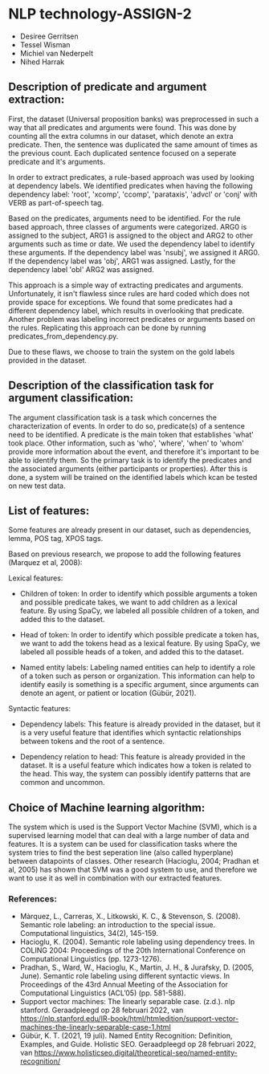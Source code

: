 # NLP technology-ASSIGN-2

- Desiree Gerritsen
- Tessel Wisman
- Michiel van Nederpelt
- Nihed Harrak

## Description of predicate and argument extraction:

First, the dataset (Universal proposition banks)  was preprocessed in such a way that all predicates and arguments were found. This was done by counting all the extra columns in our dataset, which denote an extra predicate. Then, the sentence was duplicated the same amount of times as the previous count. Each duplicated sentence focused on a seperate predicate and it's arguments. 

In order to extract predicates, a rule-based approach was used by looking at dependency labels. We identified predicates when having the following dependency label: 'root', 'xcomp', 'ccomp', 'parataxis', 'advcl' or 'conj' with VERB as part-of-speech tag.

Based on the predicates, arguments need to be identified. For the rule based approach, three classes of arguments were categorized. ARG0 is assigned to the subject, ARG1 is assigned to the object and ARG2 to other arguments such as time or date. We used the dependency label to identify these arguments. If the dependency label was 'nsubj', we assigned it ARG0. If the dependency label was 'obj', ARG1 was assigned. Lastly, for the dependency label 'obl' ARG2 was assigned. 

This approach is a simple way of extracting predicates and arguments. Unfortunately, it isn't flawless since rules are hard coded which does not provide space for exceptions. We found that some predicates had a different dependency label, which results in overlooking that predicate. Another problem was labeling incorrect predicates or arguments based on the rules. Replicating this approach can be done by running predicates_from_dependency.py.

Due to these flaws, we choose to train the system on the gold labels provided in the dataset.

## Description of the classification task for argument classification:
The argument classification task is a task which concernes the characterization of events. In order to do so, predicate(s) of a sentence need to be identified. A predicate is the main token that establishes 'what' took place. Other information, such as 
'who', 'where', 'when' to 'whom' provide more information about the event, and therefore it's important to be able to identify them. So the primary task is to identify the predicates and the associated arguments (either participants or properties). After this is done, a system will be trained on the identified labels which kcan be tested on new test data. 

## List of features: 
Some features are already present in our dataset, such as dependencies, lemma, POS tag, XPOS tags. 

Based on previous research, we propose to add the following features (Marquez et al, 2008):

Lexical features:
- Children of token:
In order to identify which possible arguments a token and possible predicate takes, we want to add children as a lexical feature. By using SpaCy, we labeled all possible children of a token, and added this to the dataset. 

- Head of token:
In order to identify which possible predicate a token has, we want to add the tokens head as a lexical feature. By using SpaCy, we labeled all possible heads of a token, and added this to the dataset. 

- Named entity labels:
Labeling named entities can help to identify a role of a token such as person or organization. This information can help to identify easily is something is a specific argument, since arguments can denote an agent, or patient or location (Gübür, 2021).

Syntactic features:
- Dependency labels:
This feature is already provided in the dataset, but it is a very useful feature that identifies which syntactic relationships between tokens and the root of a sentence. 

- Dependency relation to head:
This feature is already provided in the dataset. It is a useful feature which indicates how a token is related to the head. This way, the system can possibly identify patterns that are common and uncommon. 

## Choice of Machine learning algorithm:

The system which is used is the Support Vector Machine (SVM), which is a supervised learning model that can deal with a large number of data and features. It is a system can be used for classification tasks where the system tries to find the best seperation line (also called hyperplane) between datapoints of classes. Other research (Hacioglu, 2004; Pradhan et al, 2005) has shown that SVM was a good system to use, and therefore we want to use it as well in combination with our extracted features. 


### References:
- Màrquez, L., Carreras, X., Litkowski, K. C., & Stevenson, S. (2008). Semantic role labeling: an introduction to the special issue. Computational linguistics, 34(2), 145-159.
- Hacioglu, K. (2004). Semantic role labeling using dependency trees. In COLING 2004: Proceedings of the 20th International Conference on Computational Linguistics (pp. 1273-1276).
- Pradhan, S., Ward, W., Hacioglu, K., Martin, J. H., & Jurafsky, D. (2005, June). Semantic role labeling using different syntactic views. In Proceedings of the 43rd Annual Meeting of the Association for Computational Linguistics (ACL’05) (pp. 581-588).
- Support vector machines: The linearly separable case. (z.d.). nlp stanford. Geraadpleegd op 28 februari 2022, van https://nlp.stanford.edu/IR-book/html/htmledition/support-vector-machines-the-linearly-separable-case-1.html
- Gübür, K. T. (2021, 19 juli). Named Entity Recognition: Definition, Examples, and Guide. Holistic SEO. Geraadpleegd op 28 februari 2022, van https://www.holisticseo.digital/theoretical-seo/named-entity-recognition/
